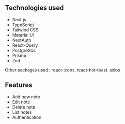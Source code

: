 ## Technologies used

- Next.js
- TypeScript
- Tailwind CSS
- Material UI
- NextAuth
- React-Query
- PostgreSQL
- Prisma
- Zod

Other packages used : react-icons, react-hot-toast, axios

## Features

- Add new note
- Edit note
- Delete note
- List notes
- Authentication
